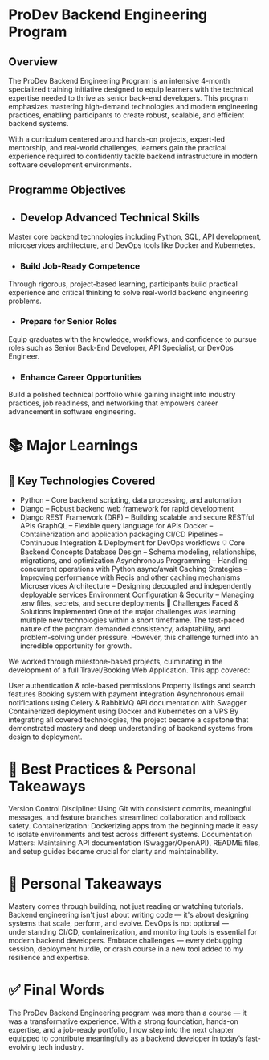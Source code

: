 # ProDev Backend Engineering Program
## Overview
The ProDev Backend Engineering Program is an intensive 4-month specialized training initiative designed to equip learners with the technical expertise needed to thrive as senior back-end developers. This program emphasizes mastering high-demand technologies and modern engineering practices, enabling participants to create robust, scalable, and efficient backend systems.

With a curriculum centered around hands-on projects, expert-led mentorship, and real-world challenges, learners gain the practical experience required to confidently tackle backend infrastructure in modern software development environments.

## Programme Objectives
* ## Develop Advanced Technical Skills
Master core backend technologies including Python, SQL, API development, microservices architecture, and DevOps tools like Docker and Kubernetes.

* ### Build Job-Ready Competence
Through rigorous, project-based learning, participants build practical experience and critical thinking to solve real-world backend engineering problems.

* ### Prepare for Senior Roles
Equip graduates with the knowledge, workflows, and confidence to pursue roles such as Senior Back-End Developer, API Specialist, or DevOps Engineer.

* ### Enhance Career Opportunities
Build a polished technical portfolio while gaining insight into industry practices, job readiness, and networking that empowers career advancement in software engineering.

# 📚 Major Learnings
## 🔧 Key Technologies Covered
* Python – Core backend scripting, data processing, and automation
* Django – Robust backend web framework for rapid development
* Django REST Framework (DRF) – Building scalable and secure RESTful APIs
GraphQL – Flexible query language for APIs
Docker – Containerization and application packaging
CI/CD Pipelines – Continuous Integration & Deployment for DevOps workflows
💡 Core Backend Concepts
Database Design – Schema modeling, relationships, migrations, and optimization
Asynchronous Programming – Handling concurrent operations with Python async/await
Caching Strategies – Improving performance with Redis and other caching mechanisms
Microservices Architecture – Designing decoupled and independently deployable services
Environment Configuration & Security – Managing .env files, secrets, and secure deployments
🚧 Challenges Faced & Solutions Implemented
One of the major challenges was learning multiple new technologies within a short timeframe. The fast-paced nature of the program demanded consistency, adaptability, and problem-solving under pressure. However, this challenge turned into an incredible opportunity for growth.

We worked through milestone-based projects, culminating in the development of a full Travel/Booking Web Application. This app covered:

User authentication & role-based permissions
Property listings and search features
Booking system with payment integration
Asynchronous email notifications using Celery & RabbitMQ
API documentation with Swagger
Containerized deployment using Docker and Kubernetes on a VPS
By integrating all covered technologies, the project became a capstone that demonstrated mastery and deep understanding of backend systems from design to deployment.

# 🌟 Best Practices & Personal Takeaways
Version Control Discipline: Using Git with consistent commits, meaningful messages, and feature branches streamlined collaboration and rollback safety.
Containerization: Dockerizing apps from the beginning made it easy to isolate environments and test across different systems.
Documentation Matters: Maintaining API documentation (Swagger/OpenAPI), README files, and setup guides became crucial for clarity and maintainability.
# 🔑 Personal Takeaways
Mastery comes through building, not just reading or watching tutorials.
Backend engineering isn't just about writing code — it's about designing systems that scale, perform, and evolve.
DevOps is not optional — understanding CI/CD, containerization, and monitoring tools is essential for modern backend developers.
Embrace challenges — every debugging session, deployment hurdle, or crash course in a new tool added to my resilience and expertise.
# ✅ Final Words
The ProDev Backend Engineering program was more than a course — it was a transformative experience. With a strong foundation, hands-on expertise, and a job-ready portfolio, I now step into the next chapter equipped to contribute meaningfully as a backend developer in today’s fast-evolving tech industry.
